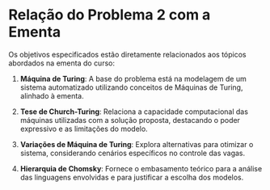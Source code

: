 # Relação do Problema 2 com a Ementa

Os objetivos especificados estão diretamente relacionados aos tópicos abordados na ementa do curso:

1. **Máquina de Turing**: A base do problema está na modelagem de um sistema automatizado utilizando conceitos de Máquinas de Turing, alinhado à ementa.

2. **Tese de Church-Turing**: Relaciona a capacidade computacional das máquinas utilizadas com a solução proposta, destacando o poder expressivo e as limitações do modelo.

3. **Variações de Máquina de Turing**: Explora alternativas para otimizar o sistema, considerando cenários específicos no controle das vagas.

4. **Hierarquia de Chomsky**: Fornece o embasamento teórico para a análise das linguagens envolvidas e para justificar a escolha dos modelos.